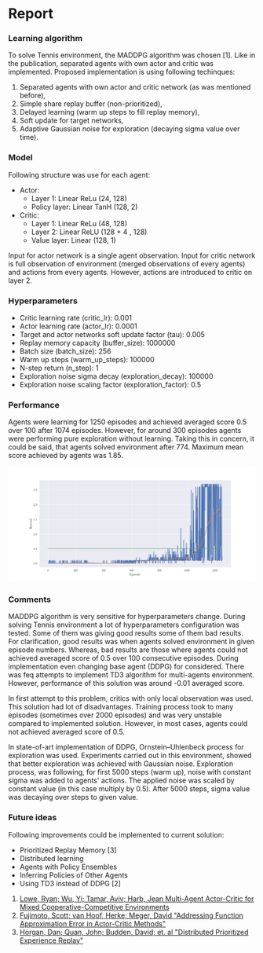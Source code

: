 # Report

### Learning algorithm

To solve Tennis environment, the MADDPG algorithm was chosen [1]. Like in the publication, 
separated agents with own actor and critic was implemented. Proposed implementation is using 
following techinques:
1. Separated agents with own actor and critic network (as was mentioned before),
2. Simple share replay buffer (non-prioritized),
3. Delayed learning (warm up steps to fill replay memory),
4. Soft update for target networks,
5. Adaptive Gaussian noise for exploration (decaying sigma value over time).

### Model

Following structure was use for each agent:
* Actor:
  * Layer 1: Linear ReLu (24, 128)
  * Policy layer: Linear TanH (128, 2)
* Critic:
  * Layer 1: Linear ReLu (48, 128)
  * Layer 2: Linear ReLU (128 + 4 , 128)
  * Value layer: Linear (128, 1)

Input for actor network is a single agent observation. Input for critic network is full 
observation of environment (merged observations of every agents) and actions from every agents. 
However, actions are introduced to critic on layer 2.

### Hyperparameters

* Critic learning rate (critic_lr): 0.001
* Actor learning rate (actor_lr): 0.0001
* Target and actor networks soft update factor (tau): 0.005
* Replay memory capacity (buffer_size): 1000000
* Batch size (batch_size): 256
* Warm up steps (warm_up_steps): 100000
* N-step return (n_step): 1
* Exploration noise sigma decay (exploration_decay): 100000
* Exploration noise scaling factor (exploration_factor): 0.5

### Performance

Agents were learning for 1250 episodes and achieved averaged score 0.5 over 100 after 1074 
episodes. However, for around 300 episodes agents were performing pure exploration without 
learning. Taking this in concern, it could be said, that agents solved environment after 774. 
Maximum mean score achieved by agents was 1.85. 

![Result](misc/result.png)

### Comments

MADDPG algorithm is very sensitive for hyperparameters change. During solving Tennis environment 
a lot of hyperparameters configuration was tested. Some of them was giving good results some 
of them bad results. For clarification, good results was when agents solved environment in given 
episode numbers. Whereas, bad results are those where agents could not achieved averaged score of
 0.5 over 100 consecutive episodes. During implementation even changing base agent (DDPG) for 
 considered. There was feq attempts to implement TD3 algorithm for multi-agents environment. 
 However, performance of this solution was around -0.01 averaged score.
 
In first attempt to this problem, critics with only local observation was used. This solution had
 lot of disadvantages. Training process took to many episodes (sometimes over 2000 episodes) and 
 was very unstable compared to implemented solution. However, in most cases, agents could not 
 achieved averaged score of 0.5.

In state-of-art implementation of DDPG, Ornstein–Uhlenbeck process for exploration was used. 
Experiments carried out in this environment, showed that better exploration was achieved with 
Gaussian noise. Exploration process, was following, for first 5000 steps (warm up), noise with 
constant sigma was added to agents' actions. The applied noise was scaled by constant value (in 
this case multiply by 0.5). After 5000 steps, sigma value was decaying over steps to given value.

### Future ideas

Following improvements could be implemented to current solution:
* Prioritized Replay Memory [3]
* Distributed learning
* Agents with Policy Ensembles
* Inferring Policies of Other Agents
* Using TD3 instead of DDPG [2]

1. [Lowe, Ryan; Wu, Yi; Tamar, Aviv; Harb, Jean Multi-Agent Actor-Critic for Mixed Cooperative-Competitive Environments](https://arxiv.org/abs/1706.02275)
2. [Fujimoto, Scott; van Hoof, Herke; Meger, David "Addressing Function Approximation Error in Actor-Critic Methods"](https://arxiv.org/pdf/1802.09477.pdf)
3. [Horgan, Dan; Quan, John; Budden, David; et. al "Distributed Prioritized Experience Replay"](https://arxiv.org/pdf/1803.00933.pdf)






